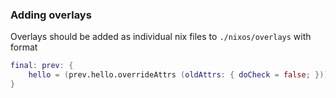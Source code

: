 ### Adding overlays

Overlays should be added as individual nix files to `./nixos/overlays` with format

```nix
final: prev: {
    hello = (prev.hello.overrideAttrs (oldAttrs: { doCheck = false; }));
}
```